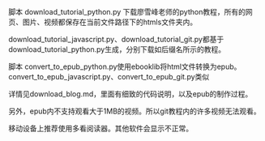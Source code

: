 

脚本 download_tutorial_python.py 下载廖雪峰老师的python教程，所有的网页、图片、视频都保存在当前文件路径下的htmls文件夹内。

download_tutorial_javascript.py、download_tutorial_git.py都基于download_tutorial_python.py生成，分别下载如后缀名所示的教程。

脚本 convert_to_epub_python.py使用ebooklib将html文件转换为epub。
convert_to_epub_javascript.py、convert_to_epub_git.py类似

详情见download_blog.md，里面有细致的代码说明，以及epub的制作过程。

另外，epub内不支持观看大于1MB的视频。所以git教程内的许多视频无法观看。

移动设备上推荐使用多看阅读器。其他软件会显示不正常。